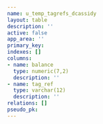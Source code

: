 ```yaml
---
name: u_temp_tagrefs_dcassidy
layout: table
description: ''
active: false
app_area: ''
primary_key: 
indexes: []
columns:
- name: balance
  type: numeric(7,2)
  description: ''
- name: tag_ref
  type: varchar(12)
  description: ''
relations: []
pseudo_pk: 
---
```


